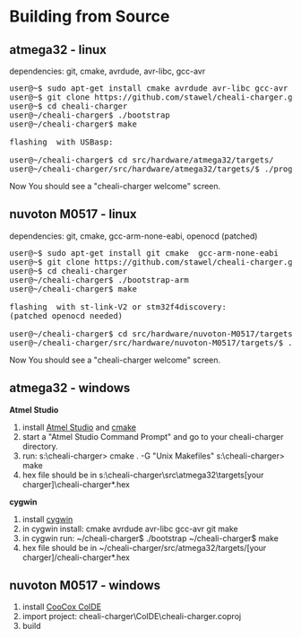 
Building from Source
====================

atmega32 - linux
----------------
dependencies: git, cmake, avrdude, avr-libc, gcc-avr
<pre>
user@~$ sudo apt-get install cmake avrdude avr-libc gcc-avr git
user@~$ git clone https://github.com/stawel/cheali-charger.git
user@~$ cd cheali-charger
user@~/cheali-charger$ ./bootstrap
user@~/cheali-charger$ make
      
flashing <charger> with USBasp:
    
user@~/cheali-charger$ cd src/hardware/atmega32/targets/<charger>
user@~/cheali-charger/src/hardware/atmega32/targets/<charger>$ ./progUSBasp.sh
</pre>
      
Now You should see a "cheali-charger welcome" screen.


nuvoton M0517 - linux
---------------------
dependencies: git, cmake, gcc-arm-none-eabi, openocd (patched)

<pre>
user@~$ sudo apt-get install git cmake  gcc-arm-none-eabi
user@~$ git clone https://github.com/stawel/cheali-charger.git
user@~$ cd cheali-charger
user@~/cheali-charger$ ./bootstrap-arm
user@~/cheali-charger$ make

flashing <charger> with st-link-V2 or stm32f4discovery:
(patched openocd needed)
  
user@~/cheali-charger$ cd src/hardware/nuvoton-M0517/targets/<charger>
user@~/cheali-charger/src/hardware/nuvoton-M0517/targets/<charger>$ ./progStLink.sh
</pre>
      
Now You should see a "cheali-charger welcome" screen.


atmega32 - windows
------------------
**Atmel Studio**
1. install [Atmel Studio](http://www.atmel.com/tools/atmelstudio.aspx) and [cmake](http://www.cmake.org/)
2. start a "Atmel Studio Command Prompt" and go to your cheali-charger directory.
3. run:
  s:\cheali-charger> cmake . -G "Unix Makefiles"
  s:\cheali-charger> make
4. hex file should be in s:\cheali-charger\src\atmega32\targets\[your charger]\cheali-charger*.hex

**cygwin**
1. install [cygwin](https://www.cygwin.com/)
2. in cygwin install: cmake avrdude avr-libc gcc-avr git make
3. in cygwin run:
  ~/cheali-charger$ ./bootstrap
  ~/cheali-charger$ make
4. hex file should be in ~/cheali-charger/src/atmega32/targets/[your charger]/cheali-charger*.hex


nuvoton M0517 - windows
-----------------------
1. install [CooCox CoIDE](http://www.coocox.org/)
2. import project: cheali-charger\CoIDE\cheali-charger.coproj
3. build

